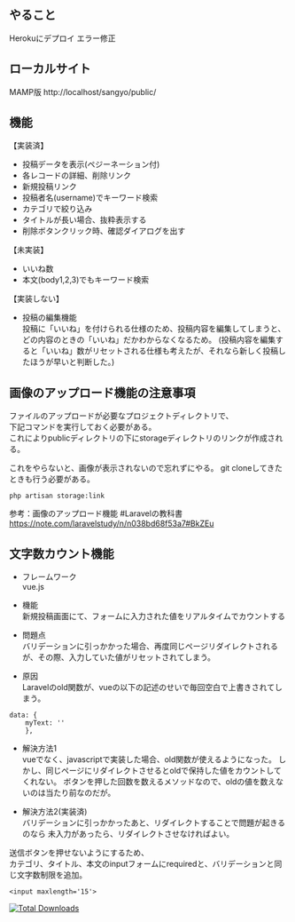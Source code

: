 ## やること

Herokuにデプロイ
エラー修正

## ローカルサイト
MAMP版
http://localhost/sangyo/public/

## 機能  
  
【実装済】  
 - 投稿データを表示(ペジーネーション付)  
 - 各レコードの詳細、削除リンク  
 - 新規投稿リンク  
 - 投稿者名(username)でキーワード検索  
 - カテゴリで絞り込み  
 - タイトルが長い場合、抜粋表示する  
 - 削除ボタンクリック時、確認ダイアログを出す

【未実装】  
 - いいね数  
 - 本文(body1,2,3)でもキーワード検索  

【実装しない】  
 - 投稿の編集機能  
投稿に「いいね」を付けられる仕様のため、投稿内容を編集してしまうと、どの内容のときの「いいね」だかわからなくなるため。
(投稿内容を編集すると「いいね」数がリセットされる仕様も考えたが、それなら新しく投稿したほうが早いと判断した。)

## 画像のアップロード機能の注意事項

ファイルのアップロードが必要なプロジェクトディレクトリで、  
下記コマンドを実行しておく必要がある。  
これによりpublicディレクトリの下にstorageディレクトリのリンクが作成される。  

これをやらないと、画像が表示されないので忘れずにやる。
git cloneしてきたときも行う必要がある。

`php artisan storage:link`

参考：画像のアップロード機能 #Laravelの教科書  
https://note.com/laravelstudy/n/n038bd68f53a7#BkZEu


## 文字数カウント機能

 - フレームワーク  
vue.js

 - 機能  
新規投稿画面にて、フォームに入力された値をリアルタイムでカウントする

 - 問題点  
バリデーションに引っかかった場合、再度同じページリダイレクトされるが、その際、入力していた値がリセットされてしまう。  

 - 原因  
Laravelのold関数が、vueの以下の記述のせいで毎回空白で上書きされてしまう。
```
data: {
    myText: ''
    },
```

 - 解決方法1  
vueでなく、javascriptで実装した場合、old関数が使えるようになった。
しかし、同じページにリダイレクトさせるとoldで保持した値をカウントしてくれない。
ボタンを押した回数を数えるメソッドなので、oldの値を数えないのは当たり前なのだが。

 - 解決方法2(実装済)  
バリデーションに引っかかったあと、リダイレクトすることで問題が起きるのなら
未入力があったら、リダイレクトさせなければよい。  

送信ボタンを押せないようにするため、  
カテゴリ、タイトル、本文のinputフォームにrequiredと、バリデーションと同じ文字数制限を追加。  
```
<input maxlength='15'>
```

<a href="https://packagist.org/packages/laravel/framework"><img src="https://poser.pugx.org/laravel/framework/d/total.svg" alt="Total Downloads"></a>
